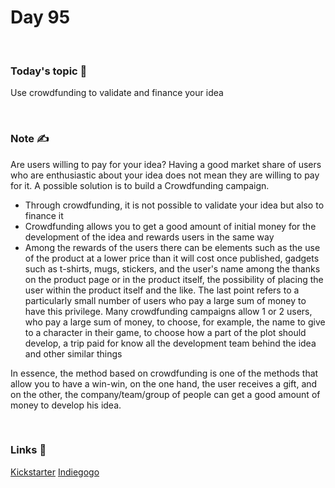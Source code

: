 # Day 95

&nbsp;

### Today's topic 🎯
Use crowdfunding to validate and finance your idea


&nbsp;

### Note ✍️
Are users willing to pay for your idea?
Having a good market share of users who are enthusiastic about your idea does not mean they are willing to pay for it. A possible solution is to build a Crowdfunding campaign.

- Through crowdfunding, it is not possible to validate your idea but also to finance it
- Crowdfunding allows you to get a good amount of initial money for the development of the idea and rewards users in the same way
- Among the rewards of the users there can be elements such as the use of the product at a lower price than it will cost once published, gadgets such as t-shirts, mugs, stickers, and the user's name among the thanks on the product page or in the product itself, the possibility of placing the user within the product itself and the like. The last point refers to a particularly small number of users who pay a large sum of money to have this privilege. Many crowdfunding campaigns allow 1 or 2 users, who pay a large sum of money, to choose, for example, the name to give to a character in their game, to choose how a part of the plot should develop, a trip paid for know all the development team behind the idea and other similar things

In essence, the method based on crowdfunding is one of the methods that allow you to have a win-win, on the one hand, the user receives a gift, and on the other, the company/team/group of people can get a good amount of money to develop his idea.

&nbsp;

### Links 🚀
[Kickstarter](https://www.kickstarter.com)
[Indiegogo](https://www.indiegogo.com)